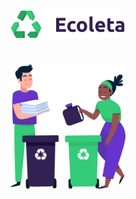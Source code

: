 <h1 align="center">
  <img src=".github/logo.png" alt="logo image"><br /><br />
  <img src=".github/people.png" alt="people image" height="200">
</h1>
